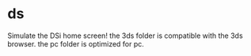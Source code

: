 # ds

Simulate the DSi home screen!
the 3ds folder is compatible with the 3ds browser. the pc folder is optimized for pc.
